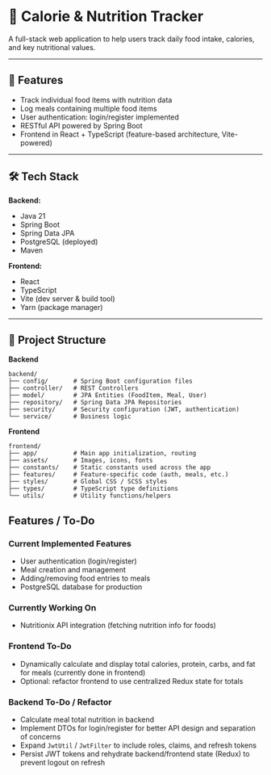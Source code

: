 # 🥗 Calorie & Nutrition Tracker

A full-stack web application to help users track daily food intake, calories, and key nutritional values.

---

## 🚀 Features
- Track individual food items with nutrition data  
- Log meals containing multiple food items  
- User authentication: login/register implemented  
- RESTful API powered by Spring Boot  
- Frontend in React + TypeScript (feature-based architecture, Vite-powered)  

---

## 🛠 Tech Stack

**Backend:**  
- Java 21  
- Spring Boot  
- Spring Data JPA  
- PostgreSQL (deployed)  
- Maven  

**Frontend:**  
- React  
- TypeScript  
- Vite (dev server & build tool)  
- Yarn (package manager)  

---

## 📂 Project Structure

**Backend**
~~~~
backend/
├── config/       # Spring Boot configuration files
├── controller/   # REST Controllers
├── model/        # JPA Entities (FoodItem, Meal, User)
├── repository/   # Spring Data JPA Repositories
├── security/     # Security configuration (JWT, authentication)
└── service/      # Business logic
~~~~

**Frontend**
~~~~
frontend/
├── app/          # Main app initialization, routing
├── assets/       # Images, icons, fonts
├── constants/    # Static constants used across the app
├── features/     # Feature-specific code (auth, meals, etc.)
├── styles/       # Global CSS / SCSS styles
├── types/        # TypeScript type definitions
└── utils/        # Utility functions/helpers
~~~~

## Features / To-Do

### Current Implemented Features
- User authentication (login/register)
- Meal creation and management
- Adding/removing food entries to meals
- PostgreSQL database for production

### Currently Working On
- Nutritionix API integration (fetching nutrition info for foods)

### Frontend To-Do
- Dynamically calculate and display total calories, protein, carbs, and fat for meals (currently done in frontend)
- Optional: refactor frontend to use centralized Redux state for totals

### Backend To-Do / Refactor
- Calculate meal total nutrition in backend
- Implement DTOs for login/register for better API design and separation of concerns
- Expand `JwtUtil` / `JwtFilter` to include roles, claims, and refresh tokens
- Persist JWT tokens and rehydrate backend/frontend state (Redux) to prevent logout on refresh



